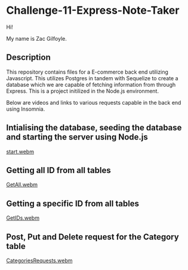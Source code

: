 # Challenge-11-Express-Note-Taker
Hi!

My name is Zac Gilfoyle.

## Description
This repository contains files for a E-commerce back end utilizing Javascript. This utilizes Postgres in tandem with Sequelize to create a database which we are capable of fetching information from through Express. 
This is a project initilized in the Node.js environment.

Below are videos and links to various requests capable in the back end using Insomnia.

## Intialising the database, seeding the database and starting the server using Node.js
[start.webm](https://github.com/ZACGIL/Challenge-13-E-commerce-back-end/assets/30303489/a44338c7-c482-426b-b982-d063ea9a0344)

## Getting all ID from all tables
[GetAll.webm](https://github.com/ZACGIL/Challenge-13-E-commerce-back-end/assets/30303489/4a79f9de-0458-4bcc-97fa-fcc1dfeb6e91)

## Getting a specific ID from all tables
[GetIDs.webm](https://github.com/ZACGIL/Challenge-13-E-commerce-back-end/assets/30303489/83a818a1-657e-47fe-a745-e4c554068003)

## Post, Put and Delete request for the Category table
[CategoriesRequests.webm](https://github.com/ZACGIL/Challenge-13-E-commerce-back-end/assets/30303489/8c3443ab-b8e9-4628-a21f-85edf364321d)
